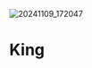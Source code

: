 ![20241109_172047](https://github.com/user-attachments/assets/126a3c00-b272-46ac-bfd9-f50feda1f51a)
# King
